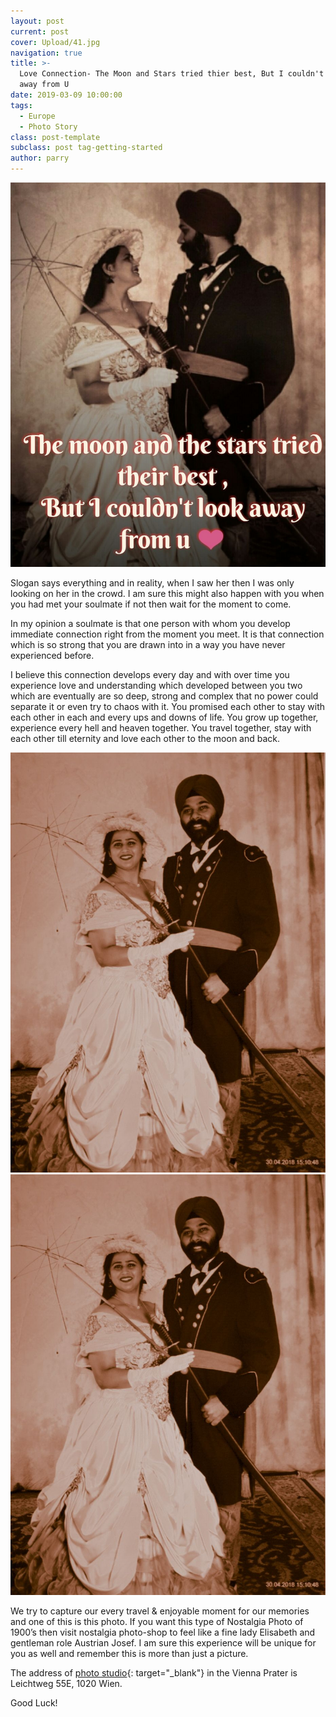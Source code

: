 ```yaml
---
layout: post
current: post
cover: Upload/41.jpg
navigation: true
title: >-
  Love Connection- The Moon and Stars tried thier best, But I couldn't  look
  away from U
date: 2019-03-09 10:00:00
tags:
  - Europe
  - Photo Story
class: post-template
subclass: post tag-getting-started
author: parry
---
```


![](/Images/41.jpg)

Slogan says everything and in reality, when I saw her then I was only looking on her in the crowd. I am sure this might also happen with you when you had met your soulmate if not then wait for the moment to come.&nbsp;

In my opinion a soulmate is that one person with whom you develop immediate connection right from the moment you meet. It is that connection which is so strong that you are drawn into in a way you have never experienced before.

I believe this connection develops every day and with over time you experience love and understanding which developed between you two which are eventually are so deep, strong and complex that no power could separate it or even try to chaos with it. You promised each other to stay with each other in each and every ups and downs of life. You grow up together, experience every hell and heaven together. You travel together, stay with each other till eternity and love each other to the moon and back.

![](/Images/_Final.jpg)![](/Images/_Final.jpg)

We try to capture our every travel & enjoyable moment for our memories and one of this is this photo. If you want this type of Nostalgia Photo of 1900’s then visit nostalgia photo-shop to feel like a fine lady Elisabeth and gentleman role Austrian Josef. I am sure this experience will be unique for you as well and remember this is more than just a picture.

The address of [photo studio](http://www.nostalgie-foto.at/){: target="_blank"} in the Vienna Prater is Leichtweg 55E, 1020 Wien.

Good Luck!